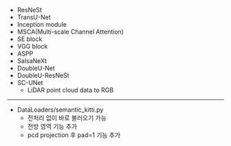 * ResNeSt
* TransU-Net 
* Inception module
* MSCA(Multi-scale Channel Attention)
* SE block 
* VGG block
* ASPP 
* SalsaNeXt
* DoubleU-Net 
* DoubleU-ResNeSt
* SC-UNet
  - LiDAR point cloud data to RGB


-----------------------------------------------------------------
* DataLoaders/semantic_kitti.py
  - 전처리 없이 바로 불러오기 가능
  - 전방 영역 기능 추가
  - pcd projection 후 pad=1 기능 추가 
